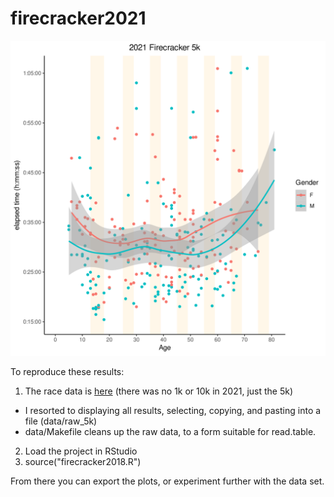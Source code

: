 # firecracker2021
![alt text](https://github.com/aaronferrucci/firecracker2018/blob/2021/time_vs_age5k.svg "5k time vs. age image")

To reproduce these results: 
1. The race data is [here](https://runsignup.com/Race/Results/47158#resultSetId-260924;perpage:5000) (there was no 1k or 10k in 2021, just the 5k)
  * I resorted to displaying all results, selecting, copying, and pasting into
    a file (data/raw_5k)
  * data/Makefile cleans up the raw data, to a form suitable for read.table.
2. Load the project in RStudio
3. source("firecracker2018.R")

From there you can export the plots, or experiment further with the data set.


